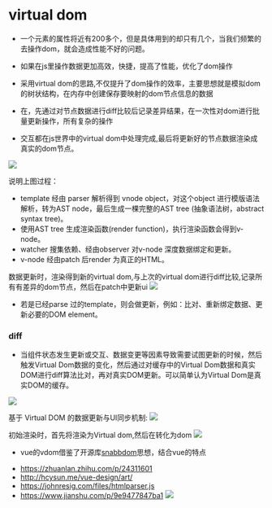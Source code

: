 # virtual dom

* 一个元素的属性将近有200多个，但是具体用到的却只有几个，当我们频繁的去操作dom，就会造成性能不好的问题。

* 如果在js里操作数据更加高效，快捷，提高了性能，优化了dom操作

* 采用virtual dom的思路,不仅提升了dom操作的效率，主要思想就是模拟dom的树状结构，在内存中创建保存要映射的dom节点信息的数据

* 在，先通过对节点数据进行diff比较后记录差异结果，在一次性对dom进行批量更新操作，所有复杂的操作

* 交互都在js世界中的virtual dom中处理完成,最后将更新好的节点数据渲染成真实的dom节点。



![](https://cythilya.github.io/assets/2017-04-08-vue-rendering-flow.png)

说明上图过程：
* template 经由 parser 解析得到 vnode object，对这个object 进行模版语法解析，转为AST node，最后生成一棵完整的AST tree (抽象语法树，abstract syntax tree)。
* 使用AST tree 生成渲染函数(render function)，执行渲染函数会得到v-node。
* watcher 搜集依赖、经由observer 对v-node 深度数据绑定和更新。
* v-node 经由patch 后render 为真正的HTML。


数据更新时，渲染得到新的virtual dom,与上次的virtual dom进行diff比较,记录所有有差异的dom节点，然后在patch中更新ui
![](https://cythilya.github.io/assets/2017-04-11-vue-rendering-flow.png)

* 若是已经parse 过的template，则会做更新，例如：比对、重新绑定数据、更新必要的DOM element。

### diff
* 当组件状态发生更新或交互、数据变更等因素导致需要试图更新的时候，然后触发Virtual Dom数据的变化，然后通过对缓存中的Virtual Dom数据和真实DOM进行diff算法比对，再对真实DOM更新。可以简单认为Virtual Dom是真实DOM的缓存。

![](https://camo.githubusercontent.com/db55af854af44f10b16053687c6c02d3d5ae4b98/68747470733a2f2f692e6c6f6c692e6e65742f323031372f30382f32372f353961323431396133633631372e706e67)


基于 Virtual DOM 的数据更新与UI同步机制:
![](https://user-gold-cdn.xitu.io/2018/5/24/163904e89b21b515?imageView2/0/w/1280/h/960/format/webp/ignore-error/1)

初始渲染时，首先将渲染为Virtual dom,然后在转化为dom
![](https://user-gold-cdn.xitu.io/2017/5/16/39eac671c7fae8f73917ba1e6d06daa8?imageView2/0/w/1280/h/960/format/webp/ignore-error/1)


* vue的vdom借鉴了开源库[snabbdom](https://github.com/snabbdom/snabbdom)思想，结合vue的特点



- https://zhuanlan.zhihu.com/p/24311601
- http://hcysun.me/vue-design/art/
- https://johnresig.com/files/htmlparser.js
- https://www.jianshu.com/p/9e9477847ba1
![](https://pic1.zhimg.com/v2-be94fd2b90a02196edcfc6af5c176dc8_r.jpg)
